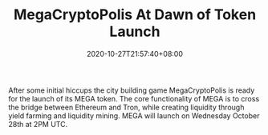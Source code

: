 ﻿---
title: "MegaCryptoPolis At Dawn of Token Launch"
date: 2020-10-27T21:57:40+08:00
lastmod: 2020-10-27T16:45:40+08:00
draft: false
authors: ["Lois"]
description: "After some initial hiccups the city building game MegaCryptoPolis is ready for the launch of its MEGA token. The core functionality of MEGA is to cross the bridge between Ethereum and Tron, while creating liquidity through yield farming and liquidity mining. MEGA will launch on Wednesday October 28th at 2PM UTC."
featuredImage: "megacryptopolis-at-dawn-of-token-launch.png"
tags: ["Virtual World","Play to Earn"]
categories: ["news"]
news: ["Virtual World"]
weight: 
lightgallery: true
pinned: false
recommend: false
recommend1: false
---

After some initial hiccups the city building game MegaCryptoPolis is ready for the launch of its MEGA token. The core functionality of MEGA is to cross the bridge between Ethereum and Tron, while creating liquidity through yield farming and liquidity mining. MEGA will launch on Wednesday October 28th at 2PM UTC.

<!--more-->

